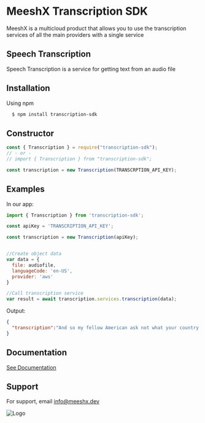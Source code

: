 
# MeeshX Transcription SDK

MeeshX is a multicloud product that allows you to use the transcription services of all the main providers with a single service


## Speech Transcription

Speech Transcription is a service for getting text from an audio file


## Installation

Using npm

```bash
  $ npm install transcription-sdk
```
    
## Constructor

```javascript  
const { Transcription } = require("transcription-sdk");
// - or -
// import { Transcription } from "transcription-sdk";

const transcription = new Transcription(TRANSCRPTION_API_KEY);

```


## Examples

In our app:

```javascript
import { Transcription } from 'transcription-sdk';

const apiKey = 'TRANSCRIPTION_API_KEY';

const transcription = new Transcription(apiKey);


//Create object data
var data = {
  file: audiofile,
  languageCode: 'en-US',
  provider: 'aws'
}

//Call transcription service
var result = await transcription.services.transcription(data);

```

Output:

```json
{
  "transcription":"And so my fellow American ask not what your country can do for you, ask what you can do for your country."
}

```

## Documentation

[See Documentation](https://documentation.meeshx.dev/)

## Support

For support, email info@meeshx.dev


![Logo](https://www.meeshx.dev/wp-content/uploads/2023/09/Extended-Colour-positivenegative-use.svg)

